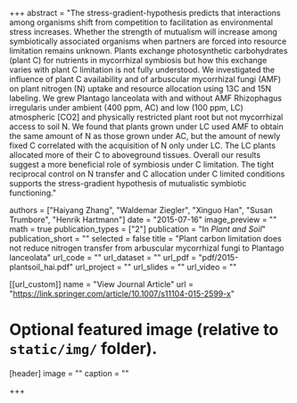 +++
abstract = "The stress-gradient-hypothesis predicts that interactions among organisms shift from competition to facilitation as environmental stress increases. Whether the strength of mutualism will increase among symbiotically associated organisms when partners are forced into resource limitation remains unknown. Plants exchange photosynthetic carbohydrates (plant C) for nutrients in mycorrhizal symbiosis but how this exchange varies with plant C limitation is not fully understood. We investigated the influence of plant C availability and of arbuscular mycorrhizal fungi (AMF) on plant nitrogen (N) uptake and resource allocation using 13C and 15N labeling. We grew Plantago lanceolata with and without AMF Rhizophagus irregularis under ambient (400 ppm, AC) and low (100 ppm, LC) atmospheric [CO2] and physically restricted plant root but not mycorrhizal access to soil N. We found that plants grown under LC used AMF to obtain the same amount of N as those grown under AC, but the amount of newly fixed C correlated with the acquisition of N only under LC. The LC plants allocated more of their C to aboveground tissues. Overall our results suggest a more beneficial role of symbiosis under C limitation. The tight reciprocal control on N transfer and C allocation under C limited conditions supports the stress-gradient hypothesis of mutualistic symbiotic functioning."

authors = ["Haiyang Zhang", "Waldemar Ziegler", "Xinguo Han", "Susan Trumbore", "Henrik Hartmann"]
date = "2015-07-16"
image_preview = ""
math = true
publication_types = ["2"]
publication = "In *Plant and Soil*"
publication_short = ""
selected = false
title = "Plant carbon limitation does not reduce nitrogen transfer from arbuscular mycorrhizal fungi to Plantago lanceolata"
url_code = ""
url_dataset = ""
url_pdf = "pdf/2015-plantsoil_hai.pdf"
url_project = ""
url_slides = ""
url_video = ""

[[url_custom]]
name = "View Journal Article"
url = "https://link.springer.com/article/10.1007/s11104-015-2599-x"

# Optional featured image (relative to `static/img/` folder).
[header]
image = ""
caption = ""

+++
